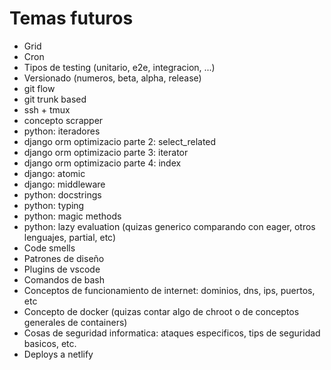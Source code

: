 # Temas futuros

- Grid
- Cron
- Tipos de testing (unitario, e2e, integracion, ...)
- Versionado (numeros, beta, alpha, release)
- git flow
- git trunk based
- ssh + tmux
- concepto scrapper
- python: iteradores
- django orm optimizacio parte 2: select_related
- django orm optimizacio parte 3: iterator
- django orm optimizacio parte 4: index
- django: atomic
- django: middleware
- python: docstrings
- python: typing
- python: magic methods
- python: lazy evaluation (quizas generico comparando con eager, otros lenguajes, partial, etc)
- Code smells
- Patrones de diseño
- Plugins de vscode
- Comandos de bash
- Conceptos de funcionamiento de internet: dominios, dns, ips, puertos, etc
- Concepto de docker (quizas contar algo de chroot o de conceptos generales de containers)
- Cosas de seguridad informatica: ataques especificos, tips de seguridad basicos, etc.
- Deploys a netlify
